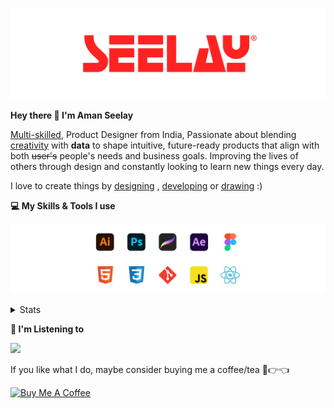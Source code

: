 [![banner](./images/seelay.svg)](https://www.seelay.in)

**Hey there 👋 I'm Aman Seelay**

[Multi-skilled](https://www.seelay.in/#skills), Product Designer from India, Passionate about blending [creativity](https://illustrations.seelay.in) with <b>data</b> to shape intuitive, future-ready products that align with both <s>user's</s> people's needs and business goals. Improving the lives of others through design and constantly looking to learn new things every day.

I love to create things by [designing](https://www.seelay.in/#work) , [developing](https://www.seelay.in/#projects) or [drawing](https://art.seelay.in) :)

**💻 My Skills & Tools I use**

[![banner](./images/skills&tools.svg)](https://www.seelay.in/about)

<details>
  <summary>Stats</summary>

---

<!--START_SECTION:waka-->
![Profile Views](http://img.shields.io/badge/Profile%20Views-18-blue)

**🐱 My GitHub Data** 

> 📦 602.8 kB Used in GitHub's Storage 
 > 
> 🏆 368 Contributions in the Year 2025
 > 
> 💼 Opted to Hire
 > 
> 📜 1 Public Repository 
 > 
> 🔑 24 Private Repository 
 > 
**I'm a Night 🦉** 

```text
🌞 Morning                266 commits         ███░░░░░░░░░░░░░░░░░░░░░░   11.94 % 
🌆 Daytime                315 commits         ████░░░░░░░░░░░░░░░░░░░░░   14.14 % 
🌃 Evening                736 commits         ████████░░░░░░░░░░░░░░░░░   33.03 % 
🌙 Night                  911 commits         ██████████░░░░░░░░░░░░░░░   40.89 % 
```
📅 **I'm Most Productive on Tuesday** 

```text
Monday                   265 commits         ███░░░░░░░░░░░░░░░░░░░░░░   11.89 % 
Tuesday                  395 commits         ████░░░░░░░░░░░░░░░░░░░░░   17.73 % 
Wednesday                290 commits         ███░░░░░░░░░░░░░░░░░░░░░░   13.02 % 
Thursday                 374 commits         ████░░░░░░░░░░░░░░░░░░░░░   16.79 % 
Friday                   299 commits         ███░░░░░░░░░░░░░░░░░░░░░░   13.42 % 
Saturday                 291 commits         ███░░░░░░░░░░░░░░░░░░░░░░   13.06 % 
Sunday                   314 commits         ████░░░░░░░░░░░░░░░░░░░░░   14.09 % 
```


📊 **This Week I Spent My Time On** 

```text
🕑︎ Time Zone: Asia/Kolkata

💬 Programming Languages: 
Other                    26 hrs 9 mins       ██████████████████░░░░░░░   70.80 % 
JavaScript               9 hrs 32 mins       ██████░░░░░░░░░░░░░░░░░░░   25.83 % 
JSON                     1 hr 8 mins         █░░░░░░░░░░░░░░░░░░░░░░░░   03.08 % 
Bash                     2 mins              ░░░░░░░░░░░░░░░░░░░░░░░░░   00.10 % 
Text                     1 min               ░░░░░░░░░░░░░░░░░░░░░░░░░   00.06 % 

🔥 Editors: 
Chrome                   18 hrs 3 mins       ████████████░░░░░░░░░░░░░   48.88 % 
VS Code                  10 hrs 42 mins      ███████░░░░░░░░░░░░░░░░░░   29.00 % 
Edge                     8 hrs 10 mins       ██████░░░░░░░░░░░░░░░░░░░   22.11 % 

💻 Operating System: 
Windows                  36 hrs 56 mins      █████████████████████████   100.00 % 
```

**I Mostly Code in JavaScript** 

```text
JavaScript               16 repos            ███████████████░░░░░░░░░░   61.54 % 
HTML                     4 repos             ████░░░░░░░░░░░░░░░░░░░░░   15.38 % 
TypeScript               4 repos             ████░░░░░░░░░░░░░░░░░░░░░   15.38 % 
Java                     2 repos             ██░░░░░░░░░░░░░░░░░░░░░░░   07.69 % 
```




 Last Updated on 07/03/2025 06:47:21 UTC
<!--END_SECTION:waka-->

---

 </details>

**🎵 I'm Listening to**

<object data="https://now-play.vercel.app/api/generate?uid=7a17a86e-d6b7-43b5-8d9c-1d6dae42a779" >

  <img src="https://now-play.vercel.app/api/generate?uid=7a17a86e-d6b7-43b5-8d9c-1d6dae42a779" />

</object>

If you like what I do, maybe consider buying me a coffee/tea 🥺👉👈

<a href="https://www.buymeacoffee.com/seelay" target="_blank"><img src="https://cdn.buymeacoffee.com/buttons/v2/default-red.png" alt="Buy Me A Coffee" width="150" ></a>
